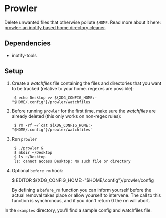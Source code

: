 Prowler
=======

Delete unwanted files that otherwise pollute `$HOME`. Read more about it here:
[prowler: an inotify based home directory cleaner][prowler].

Dependencies
------------

* inotify-tools

Setup
-----

1. Create a *watchfiles* file containing the files and directories that you want
   to be tracked (relative to your home.  regexes are possible):

        $ echo Desktop >> ${XDG_CONFIG_HOME:-"$HOME/.config"}/prowler/watchfiles

2. Before running `prowler` for the first time, make sure the *watchfiles* are
   already deleted (this only works on non-regex rules):

        $ rm -rf ~/`cat ${XDG_CONFIG_HOME:-"$HOME/.config"}/prowler/watchfiles`

3. Run `prowler`

        $ ./prowler &
        $ mkdir ~/Desktop
        $ ls ~/Desktop
        ls: cannot access Desktop: No such file or directory

4. Optional `before_rm` hook:

	$ EDITOR ${XDG_CONFIG_HOME:-"$HOME/.config"}/prowler/config

	By defining a `before_rm` function you can inform yourself before
	the actual removal takes place or allow yourself to intervene.
	The call to this function is synchronous,
	and if you don't return 0 the rm will abort.

In the `examples` directory, you'll find a sample config and watchfiles file.

  [prowler]: http://www.tlvince.com/linux/prowler-home-cleaner/

